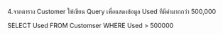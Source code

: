 4.จากตาราง Customer ให้เขียน Query เพื่อแสดงข้อมูล Used ทีมีค่ามากกว่า 500,000

SELECT Used FROM Customser
WHERE Used > 500000